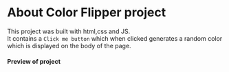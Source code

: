 # About Color Flipper project

This project was built with html,css and JS.<br>
It contains a `Click me button` which when clicked generates a random color which is displayed on the body of the page.

#### Preview of project


